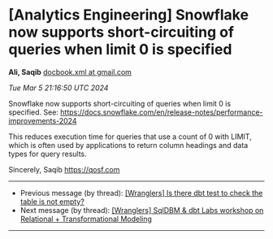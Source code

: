 









[Analytics Engineering] Snowflake now supports short-circuiting of queries when limit 0 is specified
====================================================================================================


**Ali, Saqib**
[docbook.xml at gmail.com](mailto:wranglers%40analyticsengineering.net?Subject=Re%3A%20%5BWranglers%5D%20Snowflake%20now%20supports%20short-circuiting%20of%20queries%20when%0A%20limit%200%20is%20specified&In-Reply-To=%3CCABDm0O8_kqPtXug4QE9fOoJNYYYm_qDqYQqbgGAFCH54aX3eWw%40mail.gmail.com%3E "[Wranglers] Snowflake now supports short-circuiting of queries when limit 0 is specified")   

*Tue Mar 5 21:16:50 UTC 2024*  

Snowflake now supports short-circuiting of queries when limit 0 is
specified. See:
<https://docs.snowflake.com/en/release-notes/performance-improvements-2024>

This reduces execution time for queries that use a count of 0 with LIMIT,
which is often used by applications to return column headings and data
types for query results.


Sincerely,
Saqib
<https://qosf.com>
  
  




---


* Previous message (by thread): [[Wranglers] Is there dbt test to check the table is not empty?](000005.html)
* Next message (by thread): [[Wranglers] SqlDBM & dbt Labs workshop on Relational + Transformational Modeling](000007.html)




---


  




